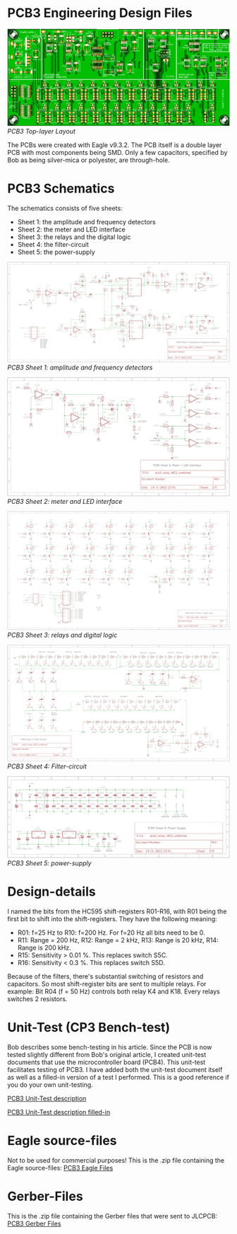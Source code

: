 # PCB3 Engineering Design Files
![PCB3 Layout top-layer](img/PCB3_Front.png)<br>
*PCB3 Top-layer Layout*

The PCBs were created with Eagle v9.3.2. The PCB itself is a double layer PCB with most components being SMD. Only a few capacitors, specified by Bob as being silver-mica or polyester, are through-hole.

# PCB3 Schematics
The schematics consists of five sheets:
- Sheet 1: the amplitude and frequency detectors
- Sheet 2: the meter and LED interface
- Sheet 3: the relays and the digital logic
- Sheet 4: the filter-circuit
- Sheet 5: the power-supply

![PCB3 Sheet 1 Schematic](img/PCB3_Schematics1.png)<br>
*PCB3 Sheet 1: amplitude and frequency detectors*

![PCB3 Sheet 2 Schematic](img/PCB3_Schematics2.png)<br>
*PCB3 Sheet 2: meter and LED interface*

![PCB3 Sheet 3 Schematic](img/PCB3_Schematics3.png)<br>
*PCB3 Sheet 3: relays and digital logic*

![PCB3 Sheet 4 Schematic](img/PCB3_Schematics4.png)<br>
*PCB3 Sheet 4: Filter-circuit*

![PCB3 Sheet 5 Schematic](img/PCB3_Schematics5.png)<br>
*PCB3 Sheet 5: power-supply*

# Design-details
I named the bits from the HC595 shift-registers R01-R16, with R01 being the first bit to shift into the shift-registers. They have the following meaning:
- R01: f=25 Hz to R10: f=200 Hz. For f=20 Hz all bits need to be 0.
- R11: Range = 200 Hz, R12: Range = 2 kHz, R13: Range is 20 kHz, R14: Range is 200 kHz.
- R15: Sensitivity > 0.01 %. This replaces switch S5C.
- R16: Sensitivity < 0.3 %. This replaces switch S5D.

Because of the filters, there's substantial switching of resistors and capacitors. So most shift-register bits are sent to multiple relays. For example: Bit R04 (f = 50 Hz) controls both relay K4 and K18. Every relays switches 2 resistors.

# Unit-Test (CP3 Bench-test)
Bob describes some bench-testing in his article. Since the PCB is now tested slightly different from Bob's original article, I created unit-test documents that use the microcontroller board (PCB4). This unit-test facilitates testing of PCB3. I have added both the unit-test document itself as well as a filled-in version of a test I performed. This is a good reference if you do your own unit-testing.

[PCB3 Unit-Test description](img/PCB3_Unit_Test.pdf)<br>

[PCB3 Unit-Test description filled-in](img/PCB3_Unit_Test_filled_in.pdf)<br>

# Eagle source-files
Not to be used for commercial purposes!
This is the .zip file containing the Eagle source-files: [PCB3 Eagle Files](img/PCB3_Eagle.zip)

# Gerber-Files
This is the .zip file containing the Gerber files that were sent to JLCPCB: [PCB3 Gerber Files](img/pcb3_relay_v021_combined_2022-05-20.zip)


